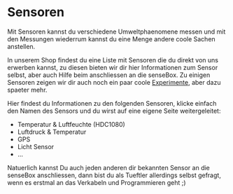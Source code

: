 # Sensoren

Mit Sensoren kannst du verschiedene Umweltphaenomene messen und mit den Messungen wiederrum kannst du eine Menge andere coole Sachen anstellen. 

In unserem Shop findest du eine Liste mit Sensoren die du direkt von uns erwerben kannst, zu diesen bieten wir dir hier Informationen zum Sensor selbst, aber auch Hilfe beim anschliessen an die senseBox. Zu einigen Sensoren zeigen wir dir auch noch ein paar coole [Experimente](https://sensebooooks2.gitbook.io/projectsbox2/~/edit/primary/komponenten/experimente), aber dazu spaeter mehr.

Hier findest du Informationen zu den folgenden Sensoren, klicke einfach den Namen des Sensors und du wirst auf eine eigene Seite weitergeleitet:

* Temperatur & Luftfeuchte \(HDC1080\)
* Luftdruck & Temperatur
* GPS
* Licht Sensor
* ...

Natuerlich kannst Du auch jeden anderen dir bekannten Sensor an die senseBox anschliessen, dann bist du als Tueftler allerdings selbst gefragt, wenn es erstmal an das Verkabeln und Programmieren geht ;\)

